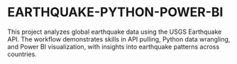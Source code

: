 # EARTHQUAKE-PYTHON-POWER-BI
This project analyzes global earthquake data using the USGS Earthquake API. The workflow demonstrates skills in API pulling, Python data wrangling, and Power BI visualization, with insights into earthquake patterns across countries.
